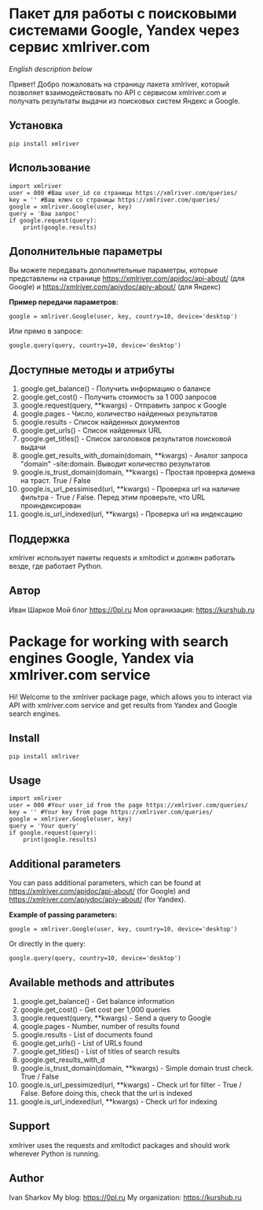 # Пакет для работы с поисковыми системами Google, Yandex через сервис xmlriver.com

*English description below*


Привет! Добро пожаловать на страницу пакета xmlriver, который позволяет взаимодействовать по API с сервисом xmlriver.com и получать результаты выдачи из поисковых систем Яндекс и Google.

## Установка

    pip install xmlriver

## Использование

    import xmlriver
    user = 000 #Ваш user_id со страницы https://xmlriver.com/queries/
    key = '' #Ваш ключ со страницы https://xmlriver.com/queries/
    google = xmlriver.Google(user, key)
    query = 'Ваш запрос'
    if google.request(query):
	    print(google.results)

## Дополнительные параметры
Вы можете передавать дополнительные параметры, которые представлены на странице https://xmlriver.com/apidoc/api-about/ (для Google) и https://xmlriver.com/apiydoc/apiy-about/ (для Яндекс)

**Пример передачи параметров:**

    google = xmlriver.Google(user, key, country=10, device='desktop')

Или прямо в запросе:

    google.query(query, country=10, device='desktop')

## Доступные методы и атрибуты
 1. google.get_balance() - Получить информацию о балансе
 2. google.get_cost() - Получить стоимость за 1 000 запросов
 3. google.request(query, **kwargs) - Отправить запрос к Google
 4. google.pages - Число, количество найденных результатов
 5. google.results - Список найденных документов
 6. google.get_urls() - Список найденных URL
 7. google.get_titles() - Список заголовков результатов поисковой выдачи
 8. google.get_results_with_domain(domain, **kwargs) - Аналог запроса "domain" -site:domain. Выводит количество результатов
 9. google.is_trust_domain(domain, **kwargs) - Простая проверка домена на траст. True / False
 10. google.is_url_pessimised(url, **kwargs) - Проверка url на наличие фильтра - True / False. Перед этим проверьте, что URL проиндексирован
 11. google.is_url_indexed(url, **kwargs) - Проверка url на индексацию

## Поддержка
xmlriver использует пакеты requests и xmltodict и должен работать везде, где работает Python.

## Автор
Иван Шарков
Мой блог https://0pl.ru
Моя организация: https://kurshub.ru



# Package for working with search engines Google, Yandex via xmlriver.com service


Hi! Welcome to the xmlriver package page, which allows you to interact via API with xmlriver.com service and get results from Yandex and Google search engines.

## Install

    pip install xmlriver

## Usage

    import xmlriver
    user = 000 #Your user_id from the page https://xmlriver.com/queries/
    key = '' #Your key from page https://xmlriver.com/queries/
    google = xmlriver.Google(user, key)
    query = 'Your query'
    if google.request(query):
	    print(google.results)

## Additional parameters
You can pass additional parameters, which can be found at https://xmlriver.com/apidoc/api-about/ (for Google) and https://xmlriver.com/apiydoc/apiy-about/ (for Yandex).

**Example of passing parameters:**

    google = xmlriver.Google(user, key, country=10, device='desktop')

Or directly in the query:

    google.query(query, country=10, device='desktop')

## Available methods and attributes
 1. google.get_balance() - Get balance information
 2. google.get_cost() - Get cost per 1,000 queries
 3. google.request(query, **kwargs) - Send a query to Google
 4. google.pages - Number, number of results found
 5. google.results - List of documents found
 6. google.get_urls() - List of URLs found
 7. google.get_titles() - List of titles of search results
 8. google.get_results_with_d
 9. google.is_trust_domain(domain, **kwargs) - Simple domain trust check. True / False
 10. google.is_url_pessimized(url, **kwargs) - Check url for filter - True / False. Before doing this, check that the url is indexed
 11. google.is_url_indexed(url, **kwargs) - Check url for indexing

## Support
xmlriver uses the requests and xmltodict packages and should work wherever Python is running.

## Author
Ivan Sharkov
My blog: https://0pl.ru
My organization: https://kurshub.ru
